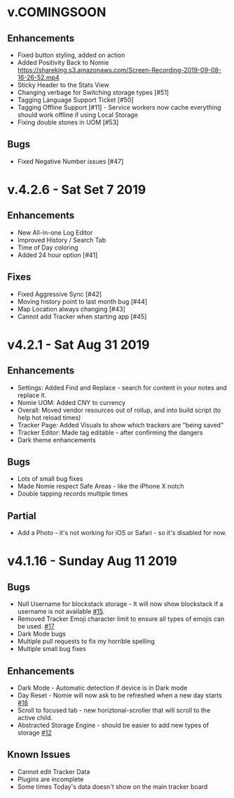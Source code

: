 # v.COMINGSOON

## Enhancements

-   Fixed button styling, added on action
-   Added Positivity Back to Nomie https://shareking.s3.amazonaws.com/Screen-Recording-2019-09-08-16-26-52.mp4
-   Sticky Header to the Stats View
-   Changing verbage for Switching storage types [#51]
-   Tagging Language Support Ticket [#50]
-   Tagging Offline Support [#11] - Service workers now cache everything should work offline if using Local Storage
-   Fixing double stones in UOM [#53]

## Bugs

-   Fixed Negative Number issues [#47]

# v.4.2.6 - Sat Set 7 2019

## Enhancements

-   New All-in-one Log Editor
-   Improved History / Search Tab
-   Time of Day coloring
-   Added 24 hour option [#41]

## Fixes

-   Fixed Aggressive Sync [#42]
-   Moving history point to last month bug [#44]
-   Map Location always changing [#43]
-   Cannot add Tracker when starting app [#45]

# v4.2.1 - Sat Aug 31 2019

## Enhancements

-   Settings: Added Find and Replace - search for content in your notes and replace it.
-   Nomie UOM: Added CNY to currency
-   Overall: Moved vendor resources out of rollup, and into build script (to help hot reload times)
-   Tracker Page: Added Visuals to show which trackers are "being saved"
-   Tracker Editor: Made tag editable - after confirming the dangers
-   Dark theme enhancements

## Bugs

-   Lots of small bug fixes
-   Made Nomie respect Safe Areas - like the iPhone X notch
-   Double tapping records multiple times

## Partial

-   Add a Photo - it's not working for iOS or Safari - so it's disabled for now.

# v4.1.16 - Sunday Aug 11 2019

## Bugs

-   Null Username for blockstack storage - It will now show blockstack if a username is not available [#15](https://github.com/open-nomie/nomie/issues/15).
-   Removed Tracker Emoji character limit to ensure all types of emojis can be used. [#17](https://github.com/open-nomie/nomie/issues/17)
-   Dark Mode bugs
-   Multiple pull requests to fix my horrible spelling
-   Multiple small bug fixes

## Enhancements

-   Dark Mode - Automatic detection if device is in Dark mode
-   Day Reset - Nomie will now ask to be refreshed when a new day starts [#18](https://github.com/open-nomie/nomie/issues/18)
-   Scroll to focused tab - new horiztonal-scroller that will scroll to the active child.
-   Abstracted Storage Engine - should be easier to add new types of storage [#12](https://github.com/open-nomie/nomie/issues/12)

## Known Issues

-   Cannot edit Tracker Data
-   Plugins are incomplete
-   Some times Today's data doesn't show on the main tracker board
